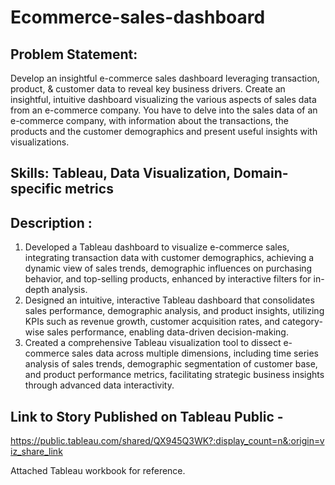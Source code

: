 # Ecommerce-sales-dashboard

## Problem Statement:
Develop an insightful e-commerce sales dashboard leveraging transaction, product, & customer data to reveal key business drivers.
Create an insightful, intuitive dashboard visualizing the various aspects of sales data from an e-commerce company. You have to delve into the sales data of an e-commerce company, with information about the transactions, the products and the customer demographics and present useful insights with visualizations.

## Skills: Tableau, Data Visualization, Domain-specific metrics

## Description : 
1. Developed a Tableau dashboard to visualize e-commerce sales, integrating transaction data with customer demographics, achieving a dynamic view of sales trends, demographic influences on purchasing behavior, and top-selling products, enhanced by interactive filters for in-depth analysis.
2. Designed an intuitive, interactive Tableau dashboard that consolidates sales performance, demographic analysis, and product insights, utilizing KPIs such as revenue growth, customer acquisition rates, and category-wise sales performance, enabling data-driven decision-making.
3. Created a comprehensive Tableau visualization tool to dissect e-commerce sales data across multiple dimensions, including time series analysis of sales trends, demographic segmentation of customer base, and product performance metrics, facilitating strategic business insights through advanced data interactivity.

## Link to Story Published on Tableau Public - 
https://public.tableau.com/shared/QX945Q3WK?:display_count=n&:origin=viz_share_link

Attached Tableau workbook for reference.




